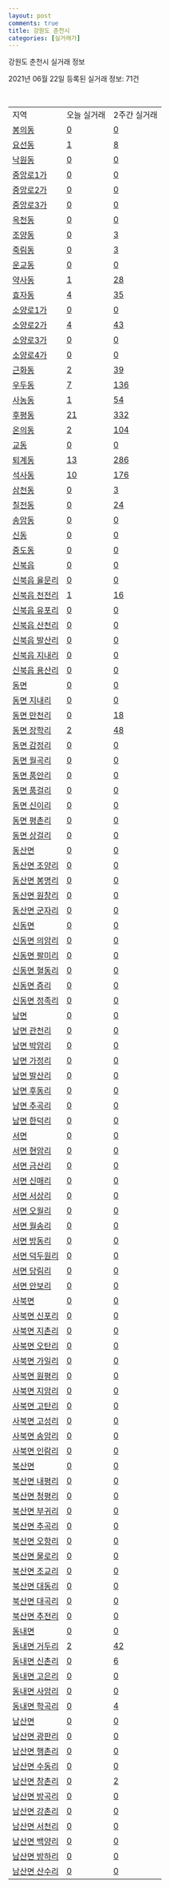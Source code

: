 ```yaml
---
layout: post
comments: true
title: 강원도 춘천시
categories: [실거래가]
---
```


강원도 춘천시 실거래 정보

2021년 06월 22일 등록된 실거래 정보: 71건

<script type="text/javascript">
  google.charts.load('current', {'packages':['corechart']});
  google.charts.setOnLoadCallback(drawChart);

  function drawChart() {
    var data = google.visualization.arrayToDataTable([['거래일', '매매', '전월세', '전매'], ['2021-02', 0, 6, 0], ['2021-03', 8, 44, 0], ['2021-04', 179, 134, 54], ['2021-05', 447, 162, 61], ['2021-06', 244, 62, 9]]);

    var options = {
      title: '최근 유형별 거래량 추이',
      legend: { position: 'bottom' }
    };

    var chart = new google.visualization.LineChart(document.getElementById('columnchart_material'));
    chart.draw(data, (options));
  }
</script>

<div id="columnchart_material" style="width: 450px; margin-left: -35px"></div>
<br>
<table class="sortable">
  <tr>
    <td>지역</td>
    <td>오늘 실거래</td>
    <td>2주간 실거래</td>
  </tr>

  
  <tr class="item">
    <td><a href="4211010100.html">봉의동</a></td>
    <td><a href="4211010100.html">0</a></td>
    <td><a href="4211010100.html">0</a></td>
  </tr>
    

  <tr class="item">
    <td><a href="4211010200.html">요선동</a></td>
    <td><a href="4211010200.html">1</a></td>
    <td><a href="4211010200.html">8</a></td>
  </tr>
    

  <tr class="item">
    <td><a href="4211010300.html">낙원동</a></td>
    <td><a href="4211010300.html">0</a></td>
    <td><a href="4211010300.html">0</a></td>
  </tr>
    

  <tr class="item">
    <td><a href="4211010400.html">중앙로1가</a></td>
    <td><a href="4211010400.html">0</a></td>
    <td><a href="4211010400.html">0</a></td>
  </tr>
    

  <tr class="item">
    <td><a href="4211010500.html">중앙로2가</a></td>
    <td><a href="4211010500.html">0</a></td>
    <td><a href="4211010500.html">0</a></td>
  </tr>
    

  <tr class="item">
    <td><a href="4211010600.html">중앙로3가</a></td>
    <td><a href="4211010600.html">0</a></td>
    <td><a href="4211010600.html">0</a></td>
  </tr>
    

  <tr class="item">
    <td><a href="4211010700.html">옥천동</a></td>
    <td><a href="4211010700.html">0</a></td>
    <td><a href="4211010700.html">0</a></td>
  </tr>
    

  <tr class="item">
    <td><a href="4211010800.html">조양동</a></td>
    <td><a href="4211010800.html">0</a></td>
    <td><a href="4211010800.html">3</a></td>
  </tr>
    

  <tr class="item">
    <td><a href="4211010900.html">죽림동</a></td>
    <td><a href="4211010900.html">0</a></td>
    <td><a href="4211010900.html">3</a></td>
  </tr>
    

  <tr class="item">
    <td><a href="4211011000.html">운교동</a></td>
    <td><a href="4211011000.html">0</a></td>
    <td><a href="4211011000.html">0</a></td>
  </tr>
    

  <tr class="item">
    <td><a href="4211011100.html">약사동</a></td>
    <td><a href="4211011100.html">1</a></td>
    <td><a href="4211011100.html">28</a></td>
  </tr>
    

  <tr class="item">
    <td><a href="4211011200.html">효자동</a></td>
    <td><a href="4211011200.html">4</a></td>
    <td><a href="4211011200.html">35</a></td>
  </tr>
    

  <tr class="item">
    <td><a href="4211011300.html">소양로1가</a></td>
    <td><a href="4211011300.html">0</a></td>
    <td><a href="4211011300.html">0</a></td>
  </tr>
    

  <tr class="item">
    <td><a href="4211011400.html">소양로2가</a></td>
    <td><a href="4211011400.html">4</a></td>
    <td><a href="4211011400.html">43</a></td>
  </tr>
    

  <tr class="item">
    <td><a href="4211011500.html">소양로3가</a></td>
    <td><a href="4211011500.html">0</a></td>
    <td><a href="4211011500.html">0</a></td>
  </tr>
    

  <tr class="item">
    <td><a href="4211011600.html">소양로4가</a></td>
    <td><a href="4211011600.html">0</a></td>
    <td><a href="4211011600.html">0</a></td>
  </tr>
    

  <tr class="item">
    <td><a href="4211011700.html">근화동</a></td>
    <td><a href="4211011700.html">2</a></td>
    <td><a href="4211011700.html">39</a></td>
  </tr>
    

  <tr class="item">
    <td><a href="4211011800.html">우두동</a></td>
    <td><a href="4211011800.html">7</a></td>
    <td><a href="4211011800.html">136</a></td>
  </tr>
    

  <tr class="item">
    <td><a href="4211011900.html">사농동</a></td>
    <td><a href="4211011900.html">1</a></td>
    <td><a href="4211011900.html">54</a></td>
  </tr>
    

  <tr class="item">
    <td><a href="4211012000.html">후평동</a></td>
    <td><a href="4211012000.html">21</a></td>
    <td><a href="4211012000.html">332</a></td>
  </tr>
    

  <tr class="item">
    <td><a href="4211012100.html">온의동</a></td>
    <td><a href="4211012100.html">2</a></td>
    <td><a href="4211012100.html">104</a></td>
  </tr>
    

  <tr class="item">
    <td><a href="4211012200.html">교동</a></td>
    <td><a href="4211012200.html">0</a></td>
    <td><a href="4211012200.html">0</a></td>
  </tr>
    

  <tr class="item">
    <td><a href="4211012300.html">퇴계동</a></td>
    <td><a href="4211012300.html">13</a></td>
    <td><a href="4211012300.html">286</a></td>
  </tr>
    

  <tr class="item">
    <td><a href="4211012400.html">석사동</a></td>
    <td><a href="4211012400.html">10</a></td>
    <td><a href="4211012400.html">176</a></td>
  </tr>
    

  <tr class="item">
    <td><a href="4211012500.html">삼천동</a></td>
    <td><a href="4211012500.html">0</a></td>
    <td><a href="4211012500.html">3</a></td>
  </tr>
    

  <tr class="item">
    <td><a href="4211012600.html">칠전동</a></td>
    <td><a href="4211012600.html">0</a></td>
    <td><a href="4211012600.html">24</a></td>
  </tr>
    

  <tr class="item">
    <td><a href="4211012700.html">송암동</a></td>
    <td><a href="4211012700.html">0</a></td>
    <td><a href="4211012700.html">0</a></td>
  </tr>
    

  <tr class="item">
    <td><a href="4211012800.html">신동</a></td>
    <td><a href="4211012800.html">0</a></td>
    <td><a href="4211012800.html">0</a></td>
  </tr>
    

  <tr class="item">
    <td><a href="4211012900.html">중도동</a></td>
    <td><a href="4211012900.html">0</a></td>
    <td><a href="4211012900.html">0</a></td>
  </tr>
    

  <tr class="item">
    <td><a href="4211025000.html">신북읍</a></td>
    <td><a href="4211025000.html">0</a></td>
    <td><a href="4211025000.html">0</a></td>
  </tr>
    

  <tr class="item">
    <td><a href="4211025021.html">신북읍 율문리</a></td>
    <td><a href="4211025021.html">0</a></td>
    <td><a href="4211025021.html">0</a></td>
  </tr>
    

  <tr class="item">
    <td><a href="4211025022.html">신북읍 천전리</a></td>
    <td><a href="4211025022.html">1</a></td>
    <td><a href="4211025022.html">16</a></td>
  </tr>
    

  <tr class="item">
    <td><a href="4211025023.html">신북읍 유포리</a></td>
    <td><a href="4211025023.html">0</a></td>
    <td><a href="4211025023.html">0</a></td>
  </tr>
    

  <tr class="item">
    <td><a href="4211025024.html">신북읍 산천리</a></td>
    <td><a href="4211025024.html">0</a></td>
    <td><a href="4211025024.html">0</a></td>
  </tr>
    

  <tr class="item">
    <td><a href="4211025025.html">신북읍 발산리</a></td>
    <td><a href="4211025025.html">0</a></td>
    <td><a href="4211025025.html">0</a></td>
  </tr>
    

  <tr class="item">
    <td><a href="4211025026.html">신북읍 지내리</a></td>
    <td><a href="4211025026.html">0</a></td>
    <td><a href="4211025026.html">0</a></td>
  </tr>
    

  <tr class="item">
    <td><a href="4211025027.html">신북읍 용산리</a></td>
    <td><a href="4211025027.html">0</a></td>
    <td><a href="4211025027.html">0</a></td>
  </tr>
    

  <tr class="item">
    <td><a href="4211031000.html">동면</a></td>
    <td><a href="4211031000.html">0</a></td>
    <td><a href="4211031000.html">0</a></td>
  </tr>
    

  <tr class="item">
    <td><a href="4211031021.html">동면 지내리</a></td>
    <td><a href="4211031021.html">0</a></td>
    <td><a href="4211031021.html">0</a></td>
  </tr>
    

  <tr class="item">
    <td><a href="4211031022.html">동면 만천리</a></td>
    <td><a href="4211031022.html">0</a></td>
    <td><a href="4211031022.html">18</a></td>
  </tr>
    

  <tr class="item">
    <td><a href="4211031023.html">동면 장학리</a></td>
    <td><a href="4211031023.html">2</a></td>
    <td><a href="4211031023.html">48</a></td>
  </tr>
    

  <tr class="item">
    <td><a href="4211031024.html">동면 감정리</a></td>
    <td><a href="4211031024.html">0</a></td>
    <td><a href="4211031024.html">0</a></td>
  </tr>
    

  <tr class="item">
    <td><a href="4211031025.html">동면 월곡리</a></td>
    <td><a href="4211031025.html">0</a></td>
    <td><a href="4211031025.html">0</a></td>
  </tr>
    

  <tr class="item">
    <td><a href="4211031026.html">동면 품안리</a></td>
    <td><a href="4211031026.html">0</a></td>
    <td><a href="4211031026.html">0</a></td>
  </tr>
    

  <tr class="item">
    <td><a href="4211031027.html">동면 품걸리</a></td>
    <td><a href="4211031027.html">0</a></td>
    <td><a href="4211031027.html">0</a></td>
  </tr>
    

  <tr class="item">
    <td><a href="4211031028.html">동면 신이리</a></td>
    <td><a href="4211031028.html">0</a></td>
    <td><a href="4211031028.html">0</a></td>
  </tr>
    

  <tr class="item">
    <td><a href="4211031029.html">동면 평촌리</a></td>
    <td><a href="4211031029.html">0</a></td>
    <td><a href="4211031029.html">0</a></td>
  </tr>
    

  <tr class="item">
    <td><a href="4211031030.html">동면 상걸리</a></td>
    <td><a href="4211031030.html">0</a></td>
    <td><a href="4211031030.html">0</a></td>
  </tr>
    

  <tr class="item">
    <td><a href="4211032000.html">동산면</a></td>
    <td><a href="4211032000.html">0</a></td>
    <td><a href="4211032000.html">0</a></td>
  </tr>
    

  <tr class="item">
    <td><a href="4211032021.html">동산면 조양리</a></td>
    <td><a href="4211032021.html">0</a></td>
    <td><a href="4211032021.html">0</a></td>
  </tr>
    

  <tr class="item">
    <td><a href="4211032022.html">동산면 봉명리</a></td>
    <td><a href="4211032022.html">0</a></td>
    <td><a href="4211032022.html">0</a></td>
  </tr>
    

  <tr class="item">
    <td><a href="4211032023.html">동산면 원창리</a></td>
    <td><a href="4211032023.html">0</a></td>
    <td><a href="4211032023.html">0</a></td>
  </tr>
    

  <tr class="item">
    <td><a href="4211032024.html">동산면 군자리</a></td>
    <td><a href="4211032024.html">0</a></td>
    <td><a href="4211032024.html">0</a></td>
  </tr>
    

  <tr class="item">
    <td><a href="4211033000.html">신동면</a></td>
    <td><a href="4211033000.html">0</a></td>
    <td><a href="4211033000.html">0</a></td>
  </tr>
    

  <tr class="item">
    <td><a href="4211033021.html">신동면 의암리</a></td>
    <td><a href="4211033021.html">0</a></td>
    <td><a href="4211033021.html">0</a></td>
  </tr>
    

  <tr class="item">
    <td><a href="4211033022.html">신동면 팔미리</a></td>
    <td><a href="4211033022.html">0</a></td>
    <td><a href="4211033022.html">0</a></td>
  </tr>
    

  <tr class="item">
    <td><a href="4211033023.html">신동면 혈동리</a></td>
    <td><a href="4211033023.html">0</a></td>
    <td><a href="4211033023.html">0</a></td>
  </tr>
    

  <tr class="item">
    <td><a href="4211033024.html">신동면 증리</a></td>
    <td><a href="4211033024.html">0</a></td>
    <td><a href="4211033024.html">0</a></td>
  </tr>
    

  <tr class="item">
    <td><a href="4211033025.html">신동면 정족리</a></td>
    <td><a href="4211033025.html">0</a></td>
    <td><a href="4211033025.html">0</a></td>
  </tr>
    

  <tr class="item">
    <td><a href="4211034000.html">남면</a></td>
    <td><a href="4211034000.html">0</a></td>
    <td><a href="4211034000.html">0</a></td>
  </tr>
    

  <tr class="item">
    <td><a href="4211034021.html">남면 관천리</a></td>
    <td><a href="4211034021.html">0</a></td>
    <td><a href="4211034021.html">0</a></td>
  </tr>
    

  <tr class="item">
    <td><a href="4211034022.html">남면 박암리</a></td>
    <td><a href="4211034022.html">0</a></td>
    <td><a href="4211034022.html">0</a></td>
  </tr>
    

  <tr class="item">
    <td><a href="4211034023.html">남면 가정리</a></td>
    <td><a href="4211034023.html">0</a></td>
    <td><a href="4211034023.html">0</a></td>
  </tr>
    

  <tr class="item">
    <td><a href="4211034024.html">남면 발산리</a></td>
    <td><a href="4211034024.html">0</a></td>
    <td><a href="4211034024.html">0</a></td>
  </tr>
    

  <tr class="item">
    <td><a href="4211034025.html">남면 후동리</a></td>
    <td><a href="4211034025.html">0</a></td>
    <td><a href="4211034025.html">0</a></td>
  </tr>
    

  <tr class="item">
    <td><a href="4211034026.html">남면 추곡리</a></td>
    <td><a href="4211034026.html">0</a></td>
    <td><a href="4211034026.html">0</a></td>
  </tr>
    

  <tr class="item">
    <td><a href="4211034027.html">남면 한덕리</a></td>
    <td><a href="4211034027.html">0</a></td>
    <td><a href="4211034027.html">0</a></td>
  </tr>
    

  <tr class="item">
    <td><a href="4211035000.html">서면</a></td>
    <td><a href="4211035000.html">0</a></td>
    <td><a href="4211035000.html">0</a></td>
  </tr>
    

  <tr class="item">
    <td><a href="4211035021.html">서면 현암리</a></td>
    <td><a href="4211035021.html">0</a></td>
    <td><a href="4211035021.html">0</a></td>
  </tr>
    

  <tr class="item">
    <td><a href="4211035022.html">서면 금산리</a></td>
    <td><a href="4211035022.html">0</a></td>
    <td><a href="4211035022.html">0</a></td>
  </tr>
    

  <tr class="item">
    <td><a href="4211035023.html">서면 신매리</a></td>
    <td><a href="4211035023.html">0</a></td>
    <td><a href="4211035023.html">0</a></td>
  </tr>
    

  <tr class="item">
    <td><a href="4211035024.html">서면 서상리</a></td>
    <td><a href="4211035024.html">0</a></td>
    <td><a href="4211035024.html">0</a></td>
  </tr>
    

  <tr class="item">
    <td><a href="4211035025.html">서면 오월리</a></td>
    <td><a href="4211035025.html">0</a></td>
    <td><a href="4211035025.html">0</a></td>
  </tr>
    

  <tr class="item">
    <td><a href="4211035026.html">서면 월송리</a></td>
    <td><a href="4211035026.html">0</a></td>
    <td><a href="4211035026.html">0</a></td>
  </tr>
    

  <tr class="item">
    <td><a href="4211035027.html">서면 방동리</a></td>
    <td><a href="4211035027.html">0</a></td>
    <td><a href="4211035027.html">0</a></td>
  </tr>
    

  <tr class="item">
    <td><a href="4211035028.html">서면 덕두원리</a></td>
    <td><a href="4211035028.html">0</a></td>
    <td><a href="4211035028.html">0</a></td>
  </tr>
    

  <tr class="item">
    <td><a href="4211035029.html">서면 당림리</a></td>
    <td><a href="4211035029.html">0</a></td>
    <td><a href="4211035029.html">0</a></td>
  </tr>
    

  <tr class="item">
    <td><a href="4211035030.html">서면 안보리</a></td>
    <td><a href="4211035030.html">0</a></td>
    <td><a href="4211035030.html">0</a></td>
  </tr>
    

  <tr class="item">
    <td><a href="4211036000.html">사북면</a></td>
    <td><a href="4211036000.html">0</a></td>
    <td><a href="4211036000.html">0</a></td>
  </tr>
    

  <tr class="item">
    <td><a href="4211036021.html">사북면 신포리</a></td>
    <td><a href="4211036021.html">0</a></td>
    <td><a href="4211036021.html">0</a></td>
  </tr>
    

  <tr class="item">
    <td><a href="4211036022.html">사북면 지촌리</a></td>
    <td><a href="4211036022.html">0</a></td>
    <td><a href="4211036022.html">0</a></td>
  </tr>
    

  <tr class="item">
    <td><a href="4211036023.html">사북면 오탄리</a></td>
    <td><a href="4211036023.html">0</a></td>
    <td><a href="4211036023.html">0</a></td>
  </tr>
    

  <tr class="item">
    <td><a href="4211036024.html">사북면 가일리</a></td>
    <td><a href="4211036024.html">0</a></td>
    <td><a href="4211036024.html">0</a></td>
  </tr>
    

  <tr class="item">
    <td><a href="4211036025.html">사북면 원평리</a></td>
    <td><a href="4211036025.html">0</a></td>
    <td><a href="4211036025.html">0</a></td>
  </tr>
    

  <tr class="item">
    <td><a href="4211036026.html">사북면 지암리</a></td>
    <td><a href="4211036026.html">0</a></td>
    <td><a href="4211036026.html">0</a></td>
  </tr>
    

  <tr class="item">
    <td><a href="4211036027.html">사북면 고탄리</a></td>
    <td><a href="4211036027.html">0</a></td>
    <td><a href="4211036027.html">0</a></td>
  </tr>
    

  <tr class="item">
    <td><a href="4211036028.html">사북면 고성리</a></td>
    <td><a href="4211036028.html">0</a></td>
    <td><a href="4211036028.html">0</a></td>
  </tr>
    

  <tr class="item">
    <td><a href="4211036029.html">사북면 송암리</a></td>
    <td><a href="4211036029.html">0</a></td>
    <td><a href="4211036029.html">0</a></td>
  </tr>
    

  <tr class="item">
    <td><a href="4211036030.html">사북면 인람리</a></td>
    <td><a href="4211036030.html">0</a></td>
    <td><a href="4211036030.html">0</a></td>
  </tr>
    

  <tr class="item">
    <td><a href="4211038000.html">북산면</a></td>
    <td><a href="4211038000.html">0</a></td>
    <td><a href="4211038000.html">0</a></td>
  </tr>
    

  <tr class="item">
    <td><a href="4211038021.html">북산면 내평리</a></td>
    <td><a href="4211038021.html">0</a></td>
    <td><a href="4211038021.html">0</a></td>
  </tr>
    

  <tr class="item">
    <td><a href="4211038022.html">북산면 청평리</a></td>
    <td><a href="4211038022.html">0</a></td>
    <td><a href="4211038022.html">0</a></td>
  </tr>
    

  <tr class="item">
    <td><a href="4211038023.html">북산면 부귀리</a></td>
    <td><a href="4211038023.html">0</a></td>
    <td><a href="4211038023.html">0</a></td>
  </tr>
    

  <tr class="item">
    <td><a href="4211038024.html">북산면 추곡리</a></td>
    <td><a href="4211038024.html">0</a></td>
    <td><a href="4211038024.html">0</a></td>
  </tr>
    

  <tr class="item">
    <td><a href="4211038025.html">북산면 오항리</a></td>
    <td><a href="4211038025.html">0</a></td>
    <td><a href="4211038025.html">0</a></td>
  </tr>
    

  <tr class="item">
    <td><a href="4211038026.html">북산면 물로리</a></td>
    <td><a href="4211038026.html">0</a></td>
    <td><a href="4211038026.html">0</a></td>
  </tr>
    

  <tr class="item">
    <td><a href="4211038027.html">북산면 조교리</a></td>
    <td><a href="4211038027.html">0</a></td>
    <td><a href="4211038027.html">0</a></td>
  </tr>
    

  <tr class="item">
    <td><a href="4211038028.html">북산면 대동리</a></td>
    <td><a href="4211038028.html">0</a></td>
    <td><a href="4211038028.html">0</a></td>
  </tr>
    

  <tr class="item">
    <td><a href="4211038029.html">북산면 대곡리</a></td>
    <td><a href="4211038029.html">0</a></td>
    <td><a href="4211038029.html">0</a></td>
  </tr>
    

  <tr class="item">
    <td><a href="4211038030.html">북산면 추전리</a></td>
    <td><a href="4211038030.html">0</a></td>
    <td><a href="4211038030.html">0</a></td>
  </tr>
    

  <tr class="item">
    <td><a href="4211039000.html">동내면</a></td>
    <td><a href="4211039000.html">0</a></td>
    <td><a href="4211039000.html">0</a></td>
  </tr>
    

  <tr class="item">
    <td><a href="4211039021.html">동내면 거두리</a></td>
    <td><a href="4211039021.html">2</a></td>
    <td><a href="4211039021.html">42</a></td>
  </tr>
    

  <tr class="item">
    <td><a href="4211039022.html">동내면 신촌리</a></td>
    <td><a href="4211039022.html">0</a></td>
    <td><a href="4211039022.html">6</a></td>
  </tr>
    

  <tr class="item">
    <td><a href="4211039023.html">동내면 고은리</a></td>
    <td><a href="4211039023.html">0</a></td>
    <td><a href="4211039023.html">0</a></td>
  </tr>
    

  <tr class="item">
    <td><a href="4211039024.html">동내면 사암리</a></td>
    <td><a href="4211039024.html">0</a></td>
    <td><a href="4211039024.html">0</a></td>
  </tr>
    

  <tr class="item">
    <td><a href="4211039025.html">동내면 학곡리</a></td>
    <td><a href="4211039025.html">0</a></td>
    <td><a href="4211039025.html">4</a></td>
  </tr>
    

  <tr class="item">
    <td><a href="4211040000.html">남산면</a></td>
    <td><a href="4211040000.html">0</a></td>
    <td><a href="4211040000.html">0</a></td>
  </tr>
    

  <tr class="item">
    <td><a href="4211040022.html">남산면 광판리</a></td>
    <td><a href="4211040022.html">0</a></td>
    <td><a href="4211040022.html">0</a></td>
  </tr>
    

  <tr class="item">
    <td><a href="4211040023.html">남산면 행촌리</a></td>
    <td><a href="4211040023.html">0</a></td>
    <td><a href="4211040023.html">0</a></td>
  </tr>
    

  <tr class="item">
    <td><a href="4211040024.html">남산면 수동리</a></td>
    <td><a href="4211040024.html">0</a></td>
    <td><a href="4211040024.html">0</a></td>
  </tr>
    

  <tr class="item">
    <td><a href="4211040025.html">남산면 창촌리</a></td>
    <td><a href="4211040025.html">0</a></td>
    <td><a href="4211040025.html">2</a></td>
  </tr>
    

  <tr class="item">
    <td><a href="4211040026.html">남산면 방곡리</a></td>
    <td><a href="4211040026.html">0</a></td>
    <td><a href="4211040026.html">0</a></td>
  </tr>
    

  <tr class="item">
    <td><a href="4211040027.html">남산면 강촌리</a></td>
    <td><a href="4211040027.html">0</a></td>
    <td><a href="4211040027.html">0</a></td>
  </tr>
    

  <tr class="item">
    <td><a href="4211040028.html">남산면 서천리</a></td>
    <td><a href="4211040028.html">0</a></td>
    <td><a href="4211040028.html">0</a></td>
  </tr>
    

  <tr class="item">
    <td><a href="4211040029.html">남산면 백양리</a></td>
    <td><a href="4211040029.html">0</a></td>
    <td><a href="4211040029.html">0</a></td>
  </tr>
    

  <tr class="item">
    <td><a href="4211040030.html">남산면 방하리</a></td>
    <td><a href="4211040030.html">0</a></td>
    <td><a href="4211040030.html">0</a></td>
  </tr>
    

  <tr class="item">
    <td><a href="4211040031.html">남산면 산수리</a></td>
    <td><a href="4211040031.html">0</a></td>
    <td><a href="4211040031.html">0</a></td>
  </tr>
    


</table>


    